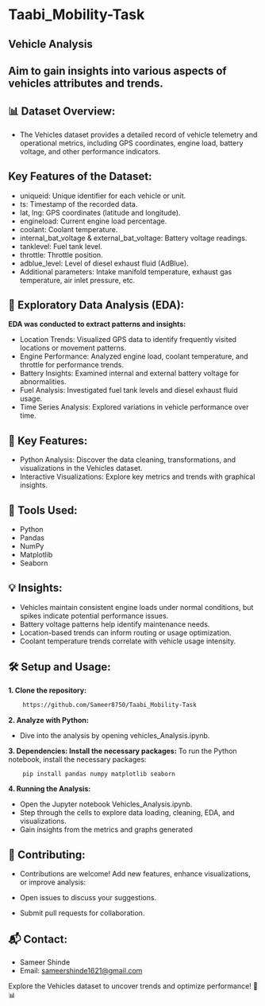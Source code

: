 # Taabi_Mobility-Task

## Vehicle Analysis

## Aim to gain insights into various aspects of vehicles attributes and trends.

## 📊 Dataset Overview:

- The Vehicles dataset provides a detailed record of vehicle telemetry and operational metrics, including GPS coordinates, engine load, battery voltage, and other performance indicators.

## Key Features of the Dataset:

- uniqueid: Unique identifier for each vehicle or unit.
- ts: Timestamp of the recorded data.
- lat, lng: GPS coordinates (latitude and longitude).
- engineload: Current engine load percentage.
- coolant: Coolant temperature.
- internal_bat_voltage & external_bat_voltage: Battery voltage readings.
- tanklevel: Fuel tank level.
- throttle: Throttle position.
- adblue_level: Level of diesel exhaust fluid (AdBlue).
- Additional parameters: Intake manifold temperature, exhaust gas temperature, air inlet pressure, etc.

## 🧪 Exploratory Data Analysis (EDA):

**EDA was conducted to extract patterns and insights:**

- Location Trends: Visualized GPS data to identify frequently visited locations or movement patterns.
- Engine Performance: Analyzed engine load, coolant temperature, and throttle for performance trends.
- Battery Insights: Examined internal and external battery voltage for abnormalities.
- Fuel Analysis: Investigated fuel tank levels and diesel exhaust fluid usage.
- Time Series Analysis: Explored variations in vehicle performance over time.

## 🚀 Key Features:

- Python Analysis: Discover the data cleaning, transformations, and visualizations in the Vehicles dataset.
- Interactive Visualizations: Explore key metrics and trends with graphical insights.

## 🧰 Tools Used:

- Python
- Pandas
- NumPy
- Matplotlib
- Seaborn

## 💡 Insights:
- Vehicles maintain consistent engine loads under normal conditions, but spikes indicate potential performance issues.
- Battery voltage patterns help identify maintenance needs.
- Location-based trends can inform routing or usage optimization.
- Coolant temperature trends correlate with vehicle usage intensity.

## 🛠️ Setup and Usage:

**1. Clone the repository:**
```bash
    https://github.com/Sameer8750/Taabi_Mobility-Task
```

**2. Analyze with Python:**

- Dive into the analysis by opening vehicles_Analysis.ipynb.

**3. Dependencies: Install the necessary packages:**
To run the Python notebook, install the necessary packages:
```bash
    pip install pandas numpy matplotlib seaborn
```

**4. Running the Analysis:**

- Open the Jupyter notebook Vehicles_Analysis.ipynb.
- Step through the cells to explore data loading, cleaning, EDA, and visualizations.
- Gain insights from the metrics and graphs generated

## 🤝 Contributing:

- Contributions are welcome! Add new features, enhance visualizations, or improve analysis:

- Open issues to discuss your suggestions.
- Submit pull requests for collaboration.

## 📬 Contact:

- Sameer Shinde
- Email: sameershinde1621@gmail.com

Explore the Vehicles dataset to uncover trends and optimize performance! 🚗📊
